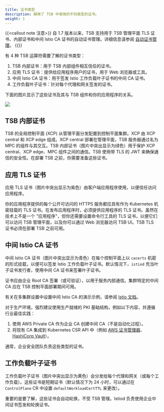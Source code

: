 ```yaml
---
title: 证书类型
description: 解释了 TSB 中使用的不同类型的证书。
weight: 1
---
```


{{<callout note 注意>}}
自 1.7 版本以来，TSB 支持用于 TSB 管理平面 TLS 证书、内部证书和中间 Istio CA 证书的自动证书管理。详细信息请参阅 [自动证书管理](../automated-certificate-management)。
{{</callout>}}

有 4 种 TSB 运算符需要了解的证书类型：

1. TSB 内部证书：用于 TSB 内部组件相互信任的证书。
1. 应用 TLS 证书：提供给应用程序用户的证书，用于 Web 浏览器或工具。
1. 中间 Istio CA 证书：用于签发 Istio 工作负载叶子证书的中间 CA 证书。
1. 工作负载叶子证书：针对每个代理和网关签发的证书。

下面的图片显示了这些证书及其与 TSB 组件和你的应用程序的关系。

![](../../../assets/setup/certificates-in-tsb.svg)

## TSB 内部证书

TSB 的全局控制平面 (XCP) 从管理平面分发配置到控制平面集群。XCP 由 XCP central 和 XCP edge 组成。XCP central 部署在管理平面，TSB 服务器通过名为 MPC 的组件与其交互。TSB 内部证书（图片中突出显示为绿色）用于保护 XCP central、XCP edge、MPC 组件之间的通信。TSB 使用带 TLS 的 JWT 来确保通信的安全性。在部署 TSB 之前，你需要准备这些证书。

## 应用 TLS 证书

应用 TLS 证书（图片中突出显示为紫色）由客户端应用程序使用，以便信任访问应用程序。

你的应用程序提供的每个公开可访问的 HTTPS 服务都应具有作为 Kubernetes 机密挂载的 TLS 证书。在发布应用程序时，必须提供应用程序的 TLS 证书。虽然在技术上不是一个 "应用程序"，但你还需要设置命令行工具的 TLS 证书，以便它们可以访问 TSB 管理平面，以及你可以通过 Web 浏览器访问 TSB UI。TSB TLS 证书必须在部署 TSB 之前可用。

## 中间 Istio CA 证书

中间 Istio CA 证书（图片中突出显示为青色）在每个控制平面上以 `cacerts` 机密的形式挂载，以便可以签发 Istio 工作负载叶子证书。默认情况下，`istiod` 充当叶子证书发行者，使用中间 CA 证书来签署叶子证书。

证书应由企业 Root CA 签署（或可验证），以用于服务内部通信。集群特定的中间 CA 应在 TSB 控制平面部署期间可用。

有关在多集群设置中设置中间 Istio CA 的演示示例，请参阅 [Istio 文档](https://istio.io/latest/docs/tasks/security/cert-management/plugin-ca-cert)。

对于生产环境，强烈建议使用生产就绪的 PKI 基础结构，例如以下内容，并遵循行业最佳实践：
1. 使用 AWS Private CA 作为企业 CA 创建中间 CA（不是自动化过程）。
2. 将现有 CA 集成到 Kubernetes CSR API 中（例如 [AWS 证书管理器](https://aws.amazon.com/certificate-manager/)、[HashiCorp Vault](https://www.vaultproject.io/)）。

通常，企业安全团队负责这些类型的证书。

## 工作负载叶子证书

工作负载叶子证书（图片中突出显示为黄色）会分发给每个代理和网关（或每个工作负载）。这些证书是短期证书（默认情况下为 24 小时，可以通过在 `ControlPlane` CR 中设置 `defaultWorkloadCertTTL` 来更改）。

重要的是要了解，这些证书会自动轮换，不受 TSB 管理。Istiod 负责使用企业中间证书签发和轮换证书。